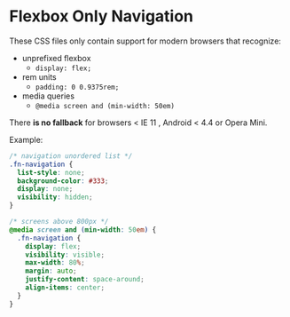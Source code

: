 # Flexbox Only Navigation  
These CSS files only contain support for modern browsers that recognize:  
* unprefixed flexbox  
  * ```display: flex;```  
* rem units  
  * ```padding: 0 0.9375rem;```  
* media queries  
  * ```@media screen and (min-width: 50em)```  

There **is no fallback** for browsers < IE 11 , Android < 4.4 or Opera Mini.  

Example:  
```css  
/* navigation unordered list */
.fn-navigation {
  list-style: none;
  background-color: #333;
  display: none;
  visibility: hidden;
}

/* screens above 800px */
@media screen and (min-width: 50em) {  
  .fn-navigation {
    display: flex;
    visibility: visible;
    max-width: 80%;
    margin: auto;
    justify-content: space-around;
    align-items: center;
  }
}
```
